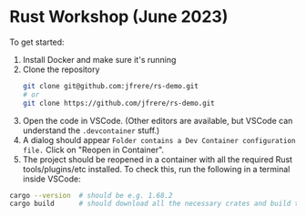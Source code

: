 # Rust Workshop (June 2023)

To get started:

1. Install Docker and make sure it's running
2. Clone the repository
   ```sh
   git clone git@github.com:jfrere/rs-demo.git
   # or
   git clone https://github.com/jfrere/rs-demo.git
   ```
3. Open the code in VSCode.  (Other editors are available, but VSCode can understand the `.devcontainer` stuff.)
4. A dialog should appear `Folder contains a Dev Container configuration file.`  Click on "Reopen in Container".
5. The project should be reopened in a container with all the required Rust tools/plugins/etc installed.  To check this, run the following in a terminal inside VSCode:
  ```sh
  cargo --version  # should be e.g. 1.68.2
  cargo build      # should download all the necessary crates and build the whole project

